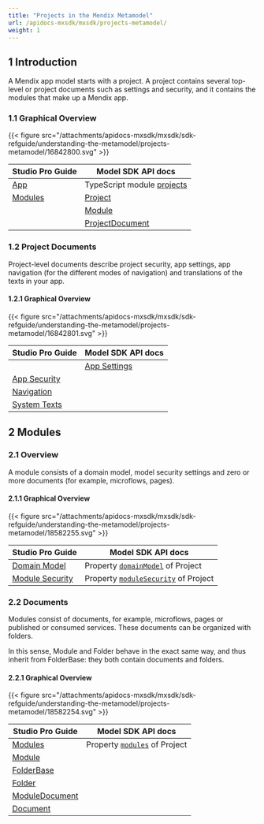 ```yaml
---
title: "Projects in the Mendix Metamodel"
url: /apidocs-mxsdk/mxsdk/projects-metamodel/
weight: 1
---
```


## 1 Introduction

A Mendix app model starts with a project. A project contains several top-level or project documents such as settings and security, and it contains the modules that make up a Mendix app.

### 1.1 Graphical Overview

{{< figure src="/attachments/apidocs-mxsdk/mxsdk/sdk-refguide/understanding-the-metamodel/projects-metamodel/16842800.svg" >}}

Studio Pro Guide | Model SDK API docs
| --- | --- |
| [App](/refguide/app/) | TypeScript module [projects](https://apidocs.rnd.mendix.com/modelsdk/latest/modules/projects.html) |
| [Modules](/refguide/modules/) |[Project](https://apidocs.rnd.mendix.com/modelsdk/latest/classes/projects.project.html) |
| |[Module](https://apidocs.rnd.mendix.com/modelsdk/latest/classes/projects.module.html) | |
| |[ProjectDocument](https://apidocs.rnd.mendix.com/modelsdk/latest/classes/projects.projectdocument.html) | |

### 1.2 Project Documents

Project-level documents describe project security, app settings, app navigation (for the different modes of navigation) and translations of the texts in your app.

#### 1.2.1 Graphical Overview

{{< figure src="/attachments/apidocs-mxsdk/mxsdk/sdk-refguide/understanding-the-metamodel/projects-metamodel/16842801.svg" >}}

Studio Pro Guide | Model SDK API docs
| --- | --- |
| | [App Settings](/refguide/app-settings/) | [ProjectDocument](https://apidocs.rnd.mendix.com/modelsdk/latest/classes/projects.projectdocument.html) and its inheritance hierarchy |
| [App Security](/refguide/app-security/) | |
| [Navigation](/refguide/navigation/) | |
| [System Texts](/refguide/system-texts/) | |

## 2 Modules

### 2.1 Overview

A module consists of a domain model, model security settings and zero or more documents (for example, microflows, pages).

#### 2.1.1 Graphical Overview

{{< figure src="/attachments/apidocs-mxsdk/mxsdk/sdk-refguide/understanding-the-metamodel/projects-metamodel/18582255.svg" >}}

Studio Pro Guide | Model SDK API docs
| --- | --- |
| [Domain Model](/refguide/domain-model/) | Property [`domainModel`](https://apidocs.rnd.mendix.com/modelsdk/latest/classes/projects.module.html#domainmodel) of Project |
| [Module Security](/refguide/module-security/) | Property [`moduleSecurity`](https://apidocs.rnd.mendix.com/modelsdk/latest/classes/projects.module.html#modulesecurity) of Project |

### 2.2 Documents

Modules consist of documents, for example, microflows, pages or published or consumed services. These documents can be organized with folders.

In this sense, Module and Folder behave in the exact same way, and thus inherit from FolderBase: they both contain documents and folders.

#### 2.2.1 Graphical Overview

{{< figure src="/attachments/apidocs-mxsdk/mxsdk/sdk-refguide/understanding-the-metamodel/projects-metamodel/18582254.svg" >}}

Studio Pro Guide | Model SDK API docs
| --- | --- |
| [Modules](/refguide/modules/) | Property [`modules`](https://apidocs.rnd.mendix.com/modelsdk/latest/classes/projects.project.html#modules) of Project |
| [Module](https://apidocs.rnd.mendix.com/modelsdk/latest/classes/projects.module.html) | |
| [FolderBase](https://apidocs.rnd.mendix.com/modelsdk/latest/classes/projects.folderbase.html) | |
| [Folder](https://apidocs.rnd.mendix.com/modelsdk/latest/classes/projects.folder.html) | |
| [ModuleDocument](https://apidocs.rnd.mendix.com/modelsdk/latest/classes/projects.moduledocument.html) | |
| [Document](https://apidocs.rnd.mendix.com/modelsdk/latest/classes/projects.document.html) | |
